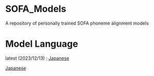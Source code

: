 # SOFA_Models
A repository of personally trained SOFA phoneme alignment models

# Model Language
latest (2023/12/13) : [Japanese](https://github.com/colstone/SOFA_Models/releases/tag/JPN-V0.0.2b)

[Japanese](https://github.com/colstone/SOFA_Models/releases/tag/JPN-V0.0.2b)
